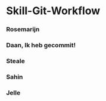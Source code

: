 # Skill-Git-Workflow

### Rosemarijn

### Daan, Ik heb gecommit!

### Steale

### Sahin

### Jelle
 

